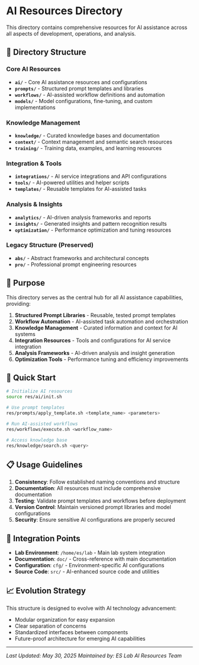 # AI Resources Directory

This directory contains comprehensive resources for AI assistance across all aspects of development, operations, and analysis.

## 📂 Directory Structure

### Core AI Resources
- **`ai/`** - Core AI assistance resources and configurations
- **`prompts/`** - Structured prompt templates and libraries
- **`workflows/`** - AI-assisted workflow definitions and automation
- **`models/`** - Model configurations, fine-tuning, and custom implementations

### Knowledge Management
- **`knowledge/`** - Curated knowledge bases and documentation
- **`context/`** - Context management and semantic search resources
- **`training/`** - Training data, examples, and learning resources

### Integration & Tools
- **`integrations/`** - AI service integrations and API configurations
- **`tools/`** - AI-powered utilities and helper scripts
- **`templates/`** - Reusable templates for AI-assisted tasks

### Analysis & Insights
- **`analytics/`** - AI-driven analysis frameworks and reports
- **`insights/`** - Generated insights and pattern recognition results
- **`optimization/`** - Performance optimization and tuning resources

### Legacy Structure (Preserved)
- **`abs/`** - Abstract frameworks and architectural concepts
- **`pro/`** - Professional prompt engineering resources

## 🎯 Purpose

This directory serves as the central hub for all AI assistance capabilities, providing:

1. **Structured Prompt Libraries** - Reusable, tested prompt templates
2. **Workflow Automation** - AI-assisted task automation and orchestration
3. **Knowledge Management** - Curated information and context for AI systems
4. **Integration Resources** - Tools and configurations for AI service integration
5. **Analysis Frameworks** - AI-driven analysis and insight generation
6. **Optimization Tools** - Performance tuning and efficiency improvements

## 🚀 Quick Start

```bash
# Initialize AI resources
source res/ai/init.sh

# Use prompt templates
res/prompts/apply_template.sh <template_name> <parameters>

# Run AI-assisted workflows
res/workflows/execute.sh <workflow_name>

# Access knowledge base
res/knowledge/search.sh <query>
```

## 📋 Usage Guidelines

1. **Consistency**: Follow established naming conventions and structure
2. **Documentation**: All resources must include comprehensive documentation
3. **Testing**: Validate prompt templates and workflows before deployment
4. **Version Control**: Maintain versioned prompt libraries and model configurations
5. **Security**: Ensure sensitive AI configurations are properly secured

## 🔗 Integration Points

- **Lab Environment**: `/home/es/lab` - Main lab system integration
- **Documentation**: `doc/` - Cross-reference with main documentation
- **Configuration**: `cfg/` - Environment-specific AI configurations
- **Source Code**: `src/` - AI-enhanced source code and utilities

## 📈 Evolution Strategy

This structure is designed to evolve with AI technology advancement:
- Modular organization for easy expansion
- Clear separation of concerns
- Standardized interfaces between components
- Future-proof architecture for emerging AI capabilities

---

*Last Updated: May 30, 2025*
*Maintained by: ES Lab AI Resources Team*
